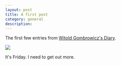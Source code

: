 ```yaml
---
layout: post
title: A first post
category: general
description:
---
```


The first few entries from [Witold Gombrowicz's Diary](https://en.wikipedia.org/wiki/Witold_Gombrowicz).

![]({{site.baseurl}}/assets/img/2017-03-25-gombrowicz.png)

It's Friday. I need to get out more.
